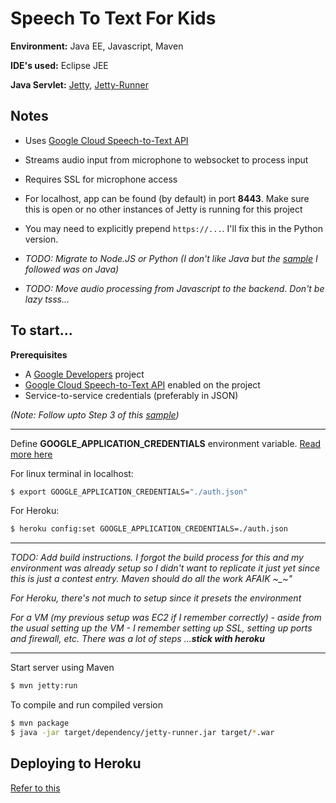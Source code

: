 # Speech To Text For Kids
**Environment:** Java EE, Javascript, Maven

**IDE's used:** Eclipse JEE

**Java Servlet:** [Jetty](https://www.eclipse.org/jetty/documentation/9.4.x/jetty-maven-plugin.html), [Jetty-Runner](https://www.eclipse.org/jetty/documentation/9.4.x/runner.html)


## Notes
- Uses [Google Cloud Speech-to-Text API](https://cloud.google.com/speech-to-text/)
- Streams audio input from microphone to websocket to process input
- Requires SSL for microphone access
- For localhost, app can be found (by default) in port **8443**. Make sure this is open or no other instances of Jetty is running for this project
- You may need to explicitly prepend ```https://...```.  I'll fix this in the Python version.

- *TODO: Migrate to Node.JS  or Python (I don't like Java but the [sample](https://codelabs.developers.google.com/codelabs/speaking-with-a-webpage/index.html#0) I followed was on Java)*
- *TODO: Move audio processing from Javascript to the backend. Don't be lazy tsss...*





## To start...

**Prerequisites**
- A [Google Developers](https://developers.google.com/) project
- [Google Cloud Speech-to-Text API](https://cloud.google.com/speech-to-text/) enabled on the project
- Service-to-service credentials (preferably in JSON)

*(Note: Follow upto Step 3 of this [sample](https://codelabs.developers.google.com/codelabs/speaking-with-a-webpage/index.html#0))*


---


Define **GOOGLE_APPLICATION_CREDENTIALS** environment variable. [Read more here](https://cloud.google.com/docs/authentication/production)


For linux terminal in localhost:
```bash
$ export GOOGLE_APPLICATION_CREDENTIALS="./auth.json"
```

For Heroku:
```bash
$ heroku config:set GOOGLE_APPLICATION_CREDENTIALS=./auth.json
```

---


*TODO: Add build instructions. I forgot the build process for this and my environment was already setup so I didn't want to replicate it just yet since this is just a contest entry. Maven should do all the work AFAIK ~_~"*

*For Heroku, there's not much to setup since it presets the environment*

*For a VM (my previous setup was EC2 if I remember correctly) - aside from the usual setting up the VM - I remember setting up SSL, setting up ports and firewall, etc. There was a lot of steps ...**stick with heroku***


---


Start server using Maven

```bash
$ mvn jetty:run
```


To compile and run compiled version
```bash
$ mvn package
$ java -jar target/dependency/jetty-runner.jar target/*.war
```




## Deploying to Heroku
[Refer to this](https://github.com/heroku/devcenter-jetty-runner)
